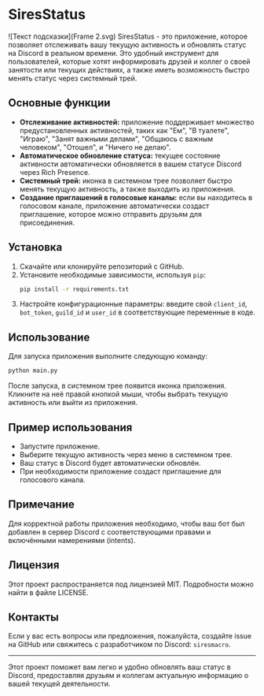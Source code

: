 # SiresStatus
![Текст подсказки](Frame 2.svg)
SiresStatus - это приложение, которое позволяет отслеживать вашу текущую активность и обновлять статус на Discord в реальном времени. Это удобный инструмент для пользователей, которые хотят информировать друзей и коллег о своей занятости или текущих действиях, а также иметь возможность быстро менять статус через системный трей.

## Основные функции

- **Отслеживание активностей:** приложение поддерживает множество предустановленных активностей, таких как "Ем", "В туалете", "Играю", "Занят важными делами", "Общаюсь с важным человеком", "Отошел", и "Ничего не делаю".
- **Автоматическое обновление статуса:** текущее состояние активности автоматически обновляется в вашем статусе Discord через Rich Presence.
- **Системный трей:** иконка в системном трее позволяет быстро менять текущую активность, а также выходить из приложения.
- **Создание приглашений в голосовые каналы:** если вы находитесь в голосовом канале, приложение автоматически создаст приглашение, которое можно отправить друзьям для присоединения.

## Установка

1. Скачайте или клонируйте репозиторий с GitHub.
2. Установите необходимые зависимости, используя `pip`:
    ```bash
    pip install -r requirements.txt
    ```
3. Настройте конфигурационные параметры: введите свой `client_id`, `bot_token`, `guild_id` и `user_id` в соответствующие переменные в коде.

## Использование

Для запуска приложения выполните следующую команду:
```bash
python main.py
```

После запуска, в системном трее появится иконка приложения. Кликните на неё правой кнопкой мыши, чтобы выбрать текущую активность или выйти из приложения.

## Пример использования

- Запустите приложение.
- Выберите текущую активность через меню в системном трее.
- Ваш статус в Discord будет автоматически обновлён.
- При необходимости приложение создаст приглашение для голосового канала.

## Примечание

Для корректной работы приложения необходимо, чтобы ваш бот был добавлен в сервер Discord с соответствующими правами и включёнными намерениями (intents).

## Лицензия

Этот проект распространяется под лицензией MIT. Подробности можно найти в файле LICENSE.

## Контакты

Если у вас есть вопросы или предложения, пожалуйста, создайте issue на GitHub или свяжитесь с разработчиком по Discord: `siresmacro`.

---

Этот проект поможет вам легко и удобно обновлять ваш статус в Discord, предоставляя друзьям и коллегам актуальную информацию о вашей текущей деятельности.
